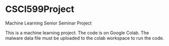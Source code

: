 # CSCI599Project
Machine Learning Senior Seminar Project 

This is a machine learning project. The code is on Google Colab. The malware data file must be uploaded to the colab workspace to run the code. 
